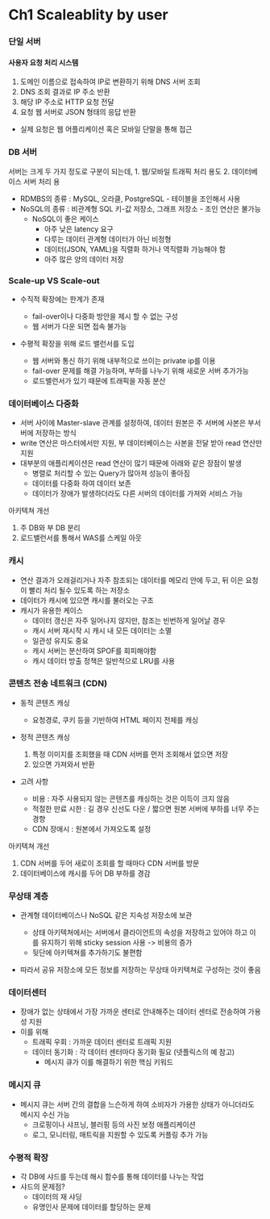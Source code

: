 # Ch1 Scaleablity by user

### 단일 서버

#### 사용자 요청 처리 시스템

1. 도메인 이름으로 접속하여 IP로 변환하기 위해 DNS 서버 조회
2. DNS 조회 결과로 IP 주소 반환
3. 해당 IP 주소로 HTTP 요청 전달
4. 요청 웹 서버로 JSON 형태의 응답 반환

- 실제 요청은 웹 어플리케이션 혹은 모바일 단말을 통해 접근

### DB 서버

서버는 크게 두 가지 정도로 구분이 되는데, 1. 웹/모바일 트래픽 처리 용도 2. 데이터베이스 서버 처리 용

- RDMBS의 종류 : MySQL, 오라클, PostgreSQL - 테이블을 조인해서 사용
- NoSQL의 종류 : 비관계형 SQL 키-값 저장소, 그래프 저장소 - 조인 연산은 불가능
    - NoSQL이 좋은 케이스
        - 아주 낮은 latency 요구
        - 다루는 데이터 관계형 데이터가 아닌 비정형
        - 데이터(JSON, YAML)을 직렬화 하거나 역직렬화 가능해야 함
        - 아주 많은 양의 데이터 저장

### Scale-up VS Scale-out

- 수직적 확장에는 한계가 존재
    - fail-over이나 다중화 방안을 제시 할 수 없는 구성
    - 웹 서버가 다운 되면 접속 불가능

- 수평적 확장을 위해 로드 밸런서를 도입
    - 웹 서버와 통신 하기 위해 내부적으로 쓰이는 private ip를 이용
    - fail-over 문제를 해결 가능하며, 부하를 나누기 위해 새로운 서버 추가가능
    - 로드밸런서가 있기 때문에 트래픽을 자동 분산


### 데이터베이스 다중화

- 서버 사이에 Master-slave 관계를 설정하여, 데이터 원본은 주 서버에 사본은 부서버에 저장하는 방식
- write 연산은 마스터에서만 지원, 부 데이터베이스는 사본을 전달 받아 read 연산만 지원
- 대부분의 애플리케이션은 read 연산이 많기 때문에 아래와 같은 장점이 발생 
    - 병렬로 처리할 수 있는 Query가 많아져 성능이 좋아짐
    - 데이터를 다중화 하여 데이터 보존
    - 데이터가 장애가 발생하더라도 다른 서버의 데이터를 가져와 서비스 가능

아키텍쳐 개선

1. 주 DB와 부 DB 분리
2. 로드밸런서를 통해서 WAS를 스케일 아웃

### 캐시

- 연산 결과가 오래걸리거나 자주 참조되는 데이터를 메모리 안에 두고, 뒤 이은 요청이 빨리 처리 될수 있도록 하는 저장소
- 데이터가 캐시에 있으면 캐시를 불러오는 구조
- 캐시가 유용한 케이스
    - 데이터 갱신은 자주 일어나지 않지만, 참조는 빈번하게 일어날 경우
    - 캐시 서버 재시작 시 캐시 내 모든 데이터는 소멸
    - 일관성 유지도 중요
    - 캐시 서버는 분산하여 SPOF를 회피해야함
    - 캐시 데이터 방출 정책은 일반적으로 LRU를 사용

### 콘텐츠 전송 네트워크 (CDN)

- 동적 콘텐츠 캐싱
    - 요청경로, 쿠키 등을 기반하여 HTML 페이지 전체를 캐싱
- 정적 콘텐츠 캐싱
    1. 특정 이미지를 조회했을 때 CDN 서버를 먼저 조회해서 없으면 저장
    2. 있으면 가져와서 반환

- 고려 사항
    - 비용 : 자주 사용되지 않는 콘텐츠를 캐싱하는 것은 이득이 크지 않음
    - 적절한 만료 시한 : 길 경우 신선도 다운 / 짧으면 원본 서버에 부하를 너무 주는 경향
    - CDN 장애시 : 원본에서 가져오도록 설정

아키텍쳐 개선

1. CDN 서버를 두어 새로이 조회를 할 때마다 CDN 서버를 방문
2. 데이터베이스에 캐시를 두어 DB 부하를 경감

### 무상태 계층

- 관계형 데이터베이스나 NoSQL 같은 지속성 저장소에 보관
    - 상태 아키텍쳐에서는 서버에서 클라이언트의 속성을 저장하고 있어야 하고 이를 유지하기 위해 sticky session 사용 -> 비용의 증가
    - 뒷단에 아키텍쳐를 추가하기도 불편함

- 따라서 공유 저장소에 모든 정보를 저장하는 무상태 아키텍쳐로 구성하는 것이 좋음

### 데이터센터

- 장애가 없는 상태에서 가장 가까운 센터로 안내해주는 데이터 센터로 전송하여 가용성 지원
- 이를 위해
    - 트래픽 우회 : 가까운 데이터 센터로 트래픽 지원
    - 데이터 동기화 : 각 데이터 센터마다 동기화 필요 (넷플릭스의 예 참고)
        - 메시지 큐가 이를 해결하기 위한 핵심 키워드

### 메시지 큐

- 메시지 큐는 서버 간의 결합을 느슨하게 하여 소비자가 가용한 상태가 아니더라도 메시지 수신 가능
    - 크로핑이나 샤프닝, 블러핑 등의 사진 보정 애플리케이션
    - 로그, 모니터링, 매트릭을 지원할 수 있도록 커플링 추가 가능

### 수평적 확장

- 각 DB에 샤드를 두는데 해시 함수를 통해 데이터를 나누는 작업
- 샤드의 문제점?
    - 데이터의 재 샤딩
    - 유명인사 문제에 데이터를 할당하는 문제
